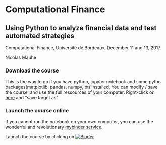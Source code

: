 # Computational Finance

## Using Python to analyze financial data and test automated strategies

Computational Finance, Université de Bordeaux, December 11 and 13, 2017

Nicolas Mauhé

### Download the course

This is the way to go if you have python, jupyter notebook and some pytho packages(matplotlib, pandas, numpy, bt) installed. You can modify / save the course, and use the full ressources of your computer.
Right-click on [here](https://github.com/nicolasmauhe/computational_finance/raw/master/course.ipynb) and "save target as".

### Launch the course online

If you cannot run the notebook on your own computer, you can use the wonderful and revolutionary [mybinder service](https://mybinder.readthedocs.io/en/latest/index.html). 

Launch the course by clicking on [![Binder](https://mybinder.org/badge.svg)](https://mybinder.org/v2/gh/nicolasmauhe/computational_finance/master?filepath=course.ipynb)
